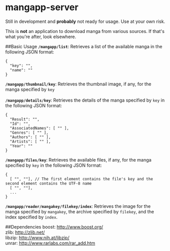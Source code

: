 # mangapp-server

Still in development and **probably** not ready for usage. Use at your own risk.

This is **not** an application to download manga from various sources. If that's what you're after, look elsewhere.

##Basic Usage
**``/mangapp/list``**: Retrieves a list of the available manga in the following JSON format:</br>
```
{
  "key": "",
  "name": ""
}
```
**``/mangapp/thumbnail/key``**: Retrieves the thumbnail image, if any, for the manga specified by ``key``</br></br>
**``/mangapp/details/key``**: Retrieves the details of the manga specified by ``key`` in the following JSON format:</br>
```
{
  "Result": "",
  "Id": "",
  "AssociatedNames": [ "" ],
  "Genres": [ "" ],
  "Authors": [ "" ],
  "Artists": [ "" ],
  "Year": "" 
}
```
**``/mangapp/files/key``**: Retrieves the available files, if any, for the manga specified by ``key`` in the following JSON format: </br>
```
{
  [ "", ""], // The first element contains the file's key and the second element contains the UTF-8 name
  [ "", ""],
  ...
}
```
**``/mangapp/reader/mangakey/filekey/index``**: Retrieves the image for the manga specified by ``mangakey``, the archive specified by ``filekey``, and the index specified by ``index``.

##Dependencies
boost:  http://www.boost.org/ </br>
zlib:   http://zlib.net/ </br>
libzip: http://www.nih.at/libzip/ </br>
unrar:  http://www.rarlabs.com/rar_add.htm </br>
